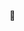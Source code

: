 👋


<!---
lc-walterlim/lc-walterlim is a ✨ special ✨ repository because its `README.md` (this file) appears on your GitHub profile.
You can click the Preview link to take a look at your changes.
--->
